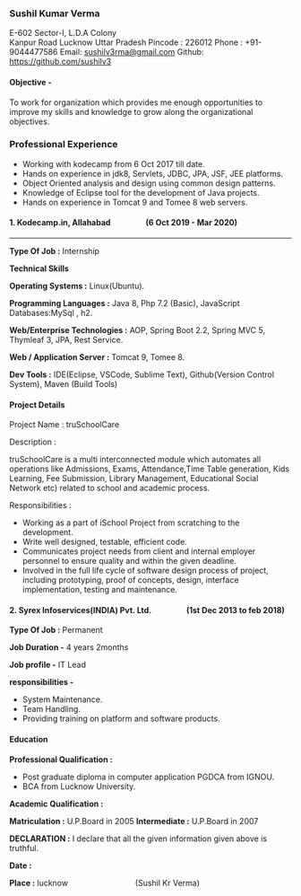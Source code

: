 ### Sushil Kumar Verma


E-602 Sector-I, L.D.A Colony<br>
Kanpur Road Lucknow
Uttar Pradesh
Pincode : 226012
Phone : +91-9044477586
Email: sushilv3rma@gmail.com
Github: https://github.com/sushilv3

#### Objective -

To work for organization which provides me enough opportunities to improve my
skills and knowledge to grow along the organizational objectives.


### Professional Experience

- Working with kodecamp from 6 Oct 2017 till date.
- Hands on experience in jdk8, Servlets, JDBC, JPA, JSF, JEE platforms.
- Object Oriented analysis and design using common design patterns.
- Knowledge of Eclipse tool for the development of Java projects.
- Hands on experience in Tomcat 9 and Tomee 8 web servers.


#### 1. Kodecamp.in, Allahabad &emsp;&emsp;&emsp;&emsp; (6 Oct 2019 - Mar 2020)
<hr>

**Type Of Job :**  Internship

**Technical Skills**

**Operating Systems :** Linux(Ubuntu).

**Programming Languages :** Java 8, Php 7.2 (Basic), JavaScript
Databases:MySql , h2.

**Web/Enterprise Technologies :** AOP, Spring Boot 2.2, Spring MVC 5, Thymleaf 3, JPA, Rest Service.

**Web / Application Server :** Tomcat 9, Tomee 8.


**Dev Tools :** IDE(Eclipse, VSCode, Sublime Text), Github(Version Control System), Maven (Build Tools)

#### Project Details

Project Name : truSchoolCare

Description :

truSchoolCare is a multi interconnected module which automates all operations like
Admissions, Exams, Attendance,Time Table generation, Kids Learning, Fee Submission,
Library Management, Educational Social Network etc) related to school and academic
process.

Responsibilities :

- Working as a part of iSchool Project from scratching to the development.
- Write well designed, testable, efficient code.
- Communicates project needs from client and internal employer personnel to ensure
  quality and within the given deadline.
- Involved in the full life cycle of software design process of project, including
  prototyping, proof of concepts, design, interface implementation, testing and
  maintenance.


#### 2. Syrex  Infoservices(INDIA) Pvt. Ltd. &emsp;&emsp;&emsp;&emsp; (1st Dec 2013 to feb 2018)

**Type Of Job :** Permanent

**Job Duration -**  4 years 2months

**Job profile -**  IT Lead

**responsibilities -**

* System Maintenance.
* Team Handling.
* Providing training on platform and software products.

#### Education

**Professional Qualification :**

* Post graduate diploma in  computer application PGDCA from   IGNOU.
* BCA from Lucknow University.

**Academic Qualification :**

**Matriculation :** U.P.Board in 2005
**Intermediate :** U.P.Board in 2007

**DECLARATION :**  I declare that all the given information given above is truthful.

**Date :**

**Place :** lucknow   &emsp;&emsp;&emsp;&emsp;&emsp;&emsp;&emsp;&emsp;                                                          (Sushil Kr Verma)

